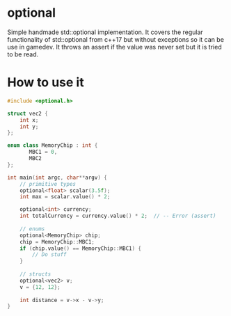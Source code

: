 # optional
Simple handmade std::optional implementation. It covers the regular functionality of std::optional from c++17 but without exceptions so it can be use in gamedev. It throws an assert if the value was never set but it is tried to be read.

# How to use it

``` cpp
#include <optional.h>

struct vec2 {
    int x;
    int y;
};

enum class MemoryChip : int {
       MBC1 = 0,
       MBC2
};

int main(int argc, char**argv) {
    // primitive types
    optional<float> scalar(3.5f);
    int max = scalar.value() * 2; 

    optional<int> currency;
    int totalCurrency = currency.value() * 2;  // -- Error (assert)
    
    // enums
    optional<MemoryChip> chip;
    chip = MemoryChip::MBC1;
    if (chip.value() == MemoryChip::MBC1) {
        // Do stuff
    }
    
    // structs
    optional<vec2> v;
    v = {12, 12};
    
    int distance = v->x - v->y;
}
```
